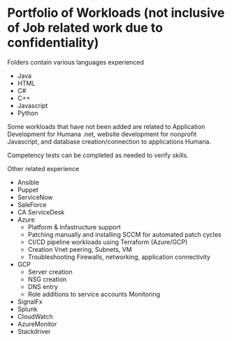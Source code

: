 # Portfolio of Workloads (not inclusive of Job related work due to confidentiality)
Folders contain various languages experienced 
  - Java 
  - HTML
  - C#
  - C++
  - Javascript 
  - Python

Some workloads that have not been added are related to Application Development for Humana .net, website development for nonprofit Javascript, and database creation/connection to applications Humana. 
  
Competency tests can be completed as needed to verify skills. 

Other related experience 
- Ansible 
- Puppet
- ServiceNow 
- SaleForce 
- CA ServiceDesk
- Azure
  - Platform & Infastructure support 
  - Patching manually and installing SCCM for automated patch cycles 
  - CI/CD pipeline workloads using Terraform (Azure/GCP)
  - Creation Vnet peering, Subnets, VM
  - Troubleshooting Firewalls, networking, application connectivity
- GCP
  - Server creation 
  - NSG creation 
  - DNS entry 
  - Role additions to service accounts 
Monitoring 
- SignalFx
- Splunk
- CloudWatch
- AzureMonitor
- Stackdriver 
